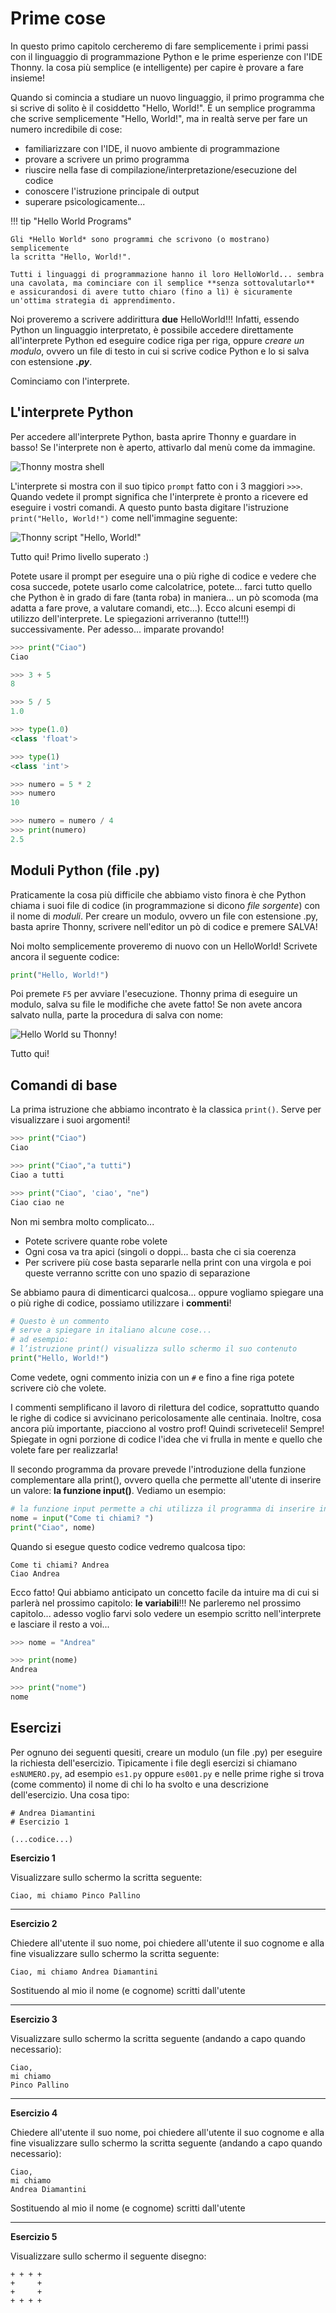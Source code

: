 # Prime cose

In questo primo capitolo cercheremo di fare semplicemente i primi passi con il linguaggio di programmazione Python
e le prime esperienze con l'IDE Thonny. la cosa più semplice (e intelligente) per capire è provare a fare insieme!

Quando si comincia a studiare un nuovo linguaggio, il primo programma che si scrive di solito è il cosiddetto "Hello, World!". 
È un semplice programma che scrive semplicemente "Hello, World!", ma in realtà serve per fare un numero incredibile di cose:

- familiarizzare con l'IDE, il nuovo ambiente di programmazione
- provare a scrivere un primo programma
- riuscire nella fase di compilazione/interpretazione/esecuzione del codice
- conoscere l'istruzione principale di output
- superare psicologicamente...

!!! tip "Hello World Programs"

    Gli *Hello World* sono programmi che scrivono (o mostrano) semplicemente
    la scritta "Hello, World!".

    Tutti i linguaggi di programmazione hanno il loro HelloWorld... sembra una cavolata, ma cominciare con il semplice **senza sottovalutarlo**
    e assicurandosi di avere tutto chiaro (fino a lì) è sicuramente un'ottima strategia di apprendimento.


Noi proveremo a scrivere addirittura **due** HelloWorld!!! Infatti, essendo Python un linguaggio interpretato, è possibile
accedere direttamente all'interprete Python ed eseguire codice riga per riga, oppure *creare un modulo*, ovvero un file di testo 
in cui si scrive codice Python e lo si salva con estensione ***.py***.

Cominciamo con l'interprete.

<!-- ############################################################################################################### -->
## L'interprete Python

Per accedere all'interprete Python, basta aprire Thonny e guardare in basso! Se l'interprete non è aperto, attivarlo dal menù
come da immagine.

![Thonny mostra shell](images/thonny_mostra_shell.png)

L'interprete si mostra con il suo tipico `prompt` fatto con i 3 maggiori `>>>`. Quando vedete il prompt significa che l'interprete è pronto a ricevere
ed eseguire i vostri comandi. A questo punto basta digitare l'istruzione `print("Hello, World!")` come nell'immagine seguente:

![Thonny script "Hello, World!"](images/thonny_shell_helloworld.png)

Tutto qui! Primo livello superato :)

Potete usare il prompt per eseguire una o più righe di codice e vedere che cosa succede, potete usarlo come calcolatrice, potete... farci tutto quello che Python è
in grado di fare (tanta roba) in maniera... un pò scomoda (ma adatta a fare prove, a valutare comandi, etc...).
Ecco alcuni esempi di utilizzo dell'interprete. Le spiegazioni arriveranno (tutte!!!) successivamente. Per adesso... imparate provando!

``` python
>>> print("Ciao")
Ciao

>>> 3 + 5
8

>>> 5 / 5
1.0

>>> type(1.0)
<class 'float'>

>>> type(1)
<class 'int'>

>>> numero = 5 * 2
>>> numero
10

>>> numero = numero / 4
>>> print(numero)
2.5
```


<!-- ############################################################################################################### -->
## Moduli Python (file .py)


Praticamente la cosa più difficile che abbiamo visto finora è che Python chiama i suoi file di codice (in programmazione si dicono *file sorgente*) con il nome di *moduli*.
Per creare un modulo, ovvero un file con estensione .py, basta aprire Thonny, scrivere nell'editor un pò di codice e premere SALVA!

Noi molto semplicemente proveremo di nuovo con un HelloWorld! Scrivete ancora il seguente codice:

``` python
print("Hello, World!")
```

Poi premete `F5` per avviare l'esecuzione. Thonny prima di eseguire un modulo, salva su file le modifiche che avete fatto! Se non avete ancora salvato nulla, parte la procedura
di salva con nome:

![Hello World su Thonny!](images/thonny_file_HelloWorld.jpg)

Tutto qui!<br>


<!-- ############################################################################################################### -->
## Comandi di base

La prima istruzione che abbiamo incontrato è la classica `print()`.
Serve per visualizzare i suoi argomenti!

``` python
>>> print("Ciao")
Ciao

>>> print("Ciao","a tutti")
Ciao a tutti

>>> print("Ciao", 'ciao', "ne")
Ciao ciao ne
```

Non mi sembra molto complicato... 
- Potete scrivere quante robe volete
- Ogni cosa va tra apici (singoli o doppi... basta che ci sia coerenza
- Per scrivere più cose basta separarle nella print con una virgola e poi queste verranno scritte con uno spazio di separazione

Se abbiamo paura di dimenticarci qualcosa... oppure vogliamo spiegare una o più righe di codice, possiamo
utilizzare i **commenti**!

``` python
# Questo è un commento
# serve a spiegare in italiano alcune cose...
# ad esempio:
# l’istruzione print() visualizza sullo schermo il suo contenuto
print("Hello, World!")
```

Come vedete, ogni commento inizia con un `#` e fino a fine riga potete scrivere ciò che volete.

I commenti semplificano il lavoro di rilettura del codice, soprattutto
quando le righe di codice si avvicinano pericolosamente alle centinaia.
Inoltre, cosa ancora più importante, piacciono al vostro prof! Quindi
scriveteceli! Sempre! Spiegate in ogni porzione di codice l'idea che vi
frulla in mente e quello che volete fare per realizzarla!

Il secondo programma da provare prevede l'introduzione della funzione
complementare alla print(), ovvero quella che permette all'utente di
inserire un valore: **la funzione input()**. Vediamo un esempio:

``` python
# la funzione input permette a chi utilizza il programma di inserire informazioni
nome = input("Come ti chiami? ")
print("Ciao", nome)
```

Quando si esegue questo codice vedremo qualcosa tipo:

    Come ti chiami? Andrea
    Ciao Andrea

Ecco fatto! 
Qui abbiamo anticipato un concetto facile da intuire ma di cui si parlerà nel prossimo capitolo: **le variabili**!!! 
Ne parleremo nel prossimo capitolo... adesso voglio farvi solo vedere un esempio scritto nell'interprete e lasciare il resto a voi...

``` python
>>> nome = "Andrea"

>>> print(nome)
Andrea

>>> print("nome")
nome
```



<!-- ############################################################################################ -->
## Esercizi

Per ognuno dei seguenti quesiti, creare un modulo (un file .py) per eseguire la richiesta dell'esercizio. Tipicamente i file degli esercizi si chiamano `esNUMERO.py`, ad esempio `es1.py` oppure `es001.py`
e nelle prime righe si trova (come commento) il nome di chi lo ha svolto e una descrizione dell'esercizio. Una cosa tipo:


``` 
# Andrea Diamantini
# Esercizio 1

(...codice...)
```


**Esercizio 1**

Visualizzare sullo schermo la scritta seguente:

``` 
Ciao, mi chiamo Pinco Pallino
```

----------------------------------------------------------------------------

**Esercizio 2**

Chiedere all'utente il suo nome, poi chiedere all'utente il suo cognome e alla fine visualizzare sullo schermo la scritta seguente:

``` 
Ciao, mi chiamo Andrea Diamantini
```

Sostituendo al mio il nome (e cognome) scritti dall'utente

----------------------------------------------------------------------------


**Esercizio 3**

Visualizzare sullo schermo la scritta seguente (andando a capo quando
necessario):

``` 
Ciao, 
mi chiamo 
Pinco Pallino
```

----------------------------------------------------------------------------

**Esercizio 4**

Chiedere all'utente il suo nome, poi chiedere all'utente il suo cognome e alla fine visualizzare sullo schermo la scritta seguente
(andando a capo quando necessario):

``` 
Ciao,
mi chiamo 
Andrea Diamantini
```

Sostituendo al mio il nome (e cognome) scritti dall'utente

----------------------------------------------------------------------------

**Esercizio 5**

Visualizzare sullo schermo il seguente disegno:

``` 
+ + + +
+     +
+     +
+ + + +
```

<br>
<br>
<br>

